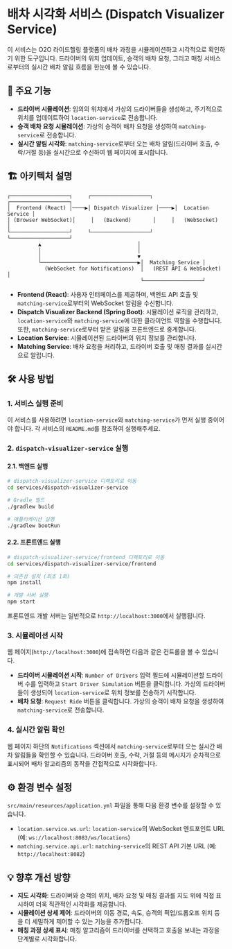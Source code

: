 # 배차 시각화 서비스 (Dispatch Visualizer Service)

이 서비스는 O2O 라이드헬링 플랫폼의 배차 과정을 시뮬레이션하고 시각적으로 확인하기 위한 도구입니다. 드라이버의 위치 업데이트, 승객의 배차 요청, 그리고 매칭 서비스로부터의 실시간 배차 알림 흐름을 한눈에 볼 수 있습니다.

## 🚀 주요 기능

-   **드라이버 시뮬레이션**: 임의의 위치에서 가상의 드라이버들을 생성하고, 주기적으로 위치를 업데이트하여 `location-service`로 전송합니다.
-   **승객 배차 요청 시뮬레이션**: 가상의 승객이 배차 요청을 생성하여 `matching-service`로 전송합니다.
-   **실시간 알림 시각화**: `matching-service`로부터 오는 배차 알림(드라이버 호출, 수락/거절 등)을 실시간으로 수신하여 웹 페이지에 표시합니다.

## 🏗️ 아키텍처 설명

```
┌───────────────────┐     ┌───────────────────┐     ┌───────────────────┐
│  Frontend (React) │────▶│ Dispatch Visualizer │────▶│  Location Service │
│ (Browser WebSocket)│     │   (Backend)       │     │   (WebSocket)     │
└───────────────────┘     └───────────────────┘     └───────────────────┘
          ▲                               │
          │                               │
          │                               ▼
          └───────────────────────────────▶│  Matching Service │
            (WebSocket for Notifications)  │   (REST API & WebSocket)  │
                                           └───────────────────┘
```

-   **Frontend (React)**: 사용자 인터페이스를 제공하며, 백엔드 API 호출 및 `matching-service`로부터의 WebSocket 알림을 수신합니다.
-   **Dispatch Visualizer Backend (Spring Boot)**: 시뮬레이션 로직을 관리하고, `location-service`와 `matching-service`에 대한 클라이언트 역할을 수행합니다. 또한, `matching-service`로부터 받은 알림을 프론트엔드로 중계합니다.
-   **Location Service**: 시뮬레이션된 드라이버의 위치 정보를 관리합니다.
-   **Matching Service**: 배차 요청을 처리하고, 드라이버 호출 및 매칭 결과를 실시간으로 알립니다.

## 🛠️ 사용 방법

### 1. 서비스 실행 준비

이 서비스를 사용하려면 `location-service`와 `matching-service`가 먼저 실행 중이어야 합니다. 각 서비스의 `README.md`를 참조하여 실행해주세요.

### 2. `dispatch-visualizer-service` 실행

#### 2.1. 백엔드 실행

```bash
# dispatch-visualizer-service 디렉토리로 이동
cd services/dispatch-visualizer-service

# Gradle 빌드
./gradlew build

# 애플리케이션 실행
./gradlew bootRun
```

#### 2.2. 프론트엔드 실행

```bash
# dispatch-visualizer-service/frontend 디렉토리로 이동
cd services/dispatch-visualizer-service/frontend

# 의존성 설치 (최초 1회)
npm install

# 개발 서버 실행
npm start
```

프론트엔드 개발 서버는 일반적으로 `http://localhost:3000`에서 실행됩니다.

### 3. 시뮬레이션 시작

웹 페이지(`http://localhost:3000`)에 접속하면 다음과 같은 컨트롤을 볼 수 있습니다.

-   **드라이버 시뮬레이션 시작**: `Number of Drivers` 입력 필드에 시뮬레이션할 드라이버 수를 입력하고 `Start Driver Simulation` 버튼을 클릭합니다. 가상의 드라이버들이 생성되어 `location-service`로 위치 정보를 전송하기 시작합니다.
-   **배차 요청**: `Request Ride` 버튼을 클릭합니다. 가상의 승객이 배차 요청을 생성하여 `matching-service`로 전송합니다.

### 4. 실시간 알림 확인

웹 페이지 하단의 `Notifications` 섹션에서 `matching-service`로부터 오는 실시간 배차 알림들을 확인할 수 있습니다. 드라이버 호출, 수락, 거절 등의 메시지가 순차적으로 표시되어 배차 알고리즘의 동작을 간접적으로 시각화합니다.

## ⚙️ 환경 변수 설정

`src/main/resources/application.yml` 파일을 통해 다음 환경 변수를 설정할 수 있습니다.

-   `location.service.ws.url`: `location-service`의 WebSocket 엔드포인트 URL (예: `ws://localhost:8083/ws/locations`)
-   `matching.service.api.url`: `matching-service`의 REST API 기본 URL (예: `http://localhost:8082`)

## 💡 향후 개선 방향

-   **지도 시각화**: 드라이버와 승객의 위치, 배차 요청 및 매칭 결과를 지도 위에 직접 표시하여 더욱 직관적인 시각화를 제공합니다.
-   **시뮬레이션 상세 제어**: 드라이버의 이동 경로, 속도, 승객의 픽업/드롭오프 위치 등을 더 세밀하게 제어할 수 있는 기능을 추가합니다.
-   **매칭 과정 상세 표시**: 매칭 알고리즘이 드라이버를 선택하고 호출을 보내는 과정을 단계별로 시각화합니다.
